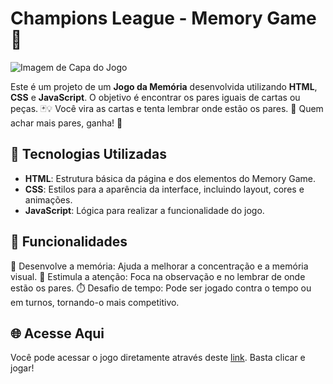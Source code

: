 # Champions League - Memory Game🧠

![Imagem de Capa do Jogo](../Memory%20Game/images/capa.png)

Este é um projeto de um **Jogo da Memória** desenvolvida utilizando **HTML**, **CSS** e **JavaScript**. O objetivo é encontrar os pares iguais de cartas ou peças. 🃏💡 Você vira as cartas e tenta lembrar onde estão os pares. 🧠 Quem achar mais pares, ganha! 🎉

## 🚀 Tecnologias Utilizadas

- **HTML**: Estrutura básica da página e dos elementos do Memory Game.
- **CSS**: Estilos para a aparência da interface, incluindo layout, cores e animações.
- **JavaScript**: Lógica para realizar a funcionalidade do jogo.

## 🔢 Funcionalidades

🧠 Desenvolve a memória: Ajuda a melhorar a concentração e a memória visual.
🎯 Estimula a atenção: Foca na observação e no lembrar de onde estão os pares.
⏱️ Desafio de tempo: Pode ser jogado contra o tempo ou em turnos, tornando-o mais competitivo.

## 🌐 Acesse Aqui

Você pode acessar o jogo diretamente através deste [link](https://marcellofigueiredo.github.io/championsleague-memorygame/). Basta clicar e jogar!
